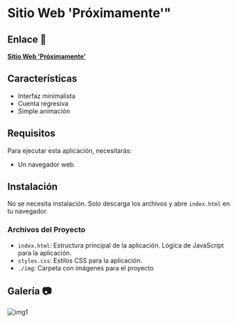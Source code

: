 #  Sitio Web 'Próximamente'"
## Enlace 🔗

[**Sitio Web 'Próximamente'**](https://juanbautistamalina.github.io/website-coming-soon/)


## Características

- Interfaz minimalista
- Cuenta regresiva
- Simple animación


## Requisitos

Para ejecutar esta aplicación, necesitarás:

- Un navegador web.

## Instalación

No se necesita instalación. Solo descarga los archivos y abre `index.html` en tu navegador.

### Archivos del Proyecto

- `index.html`: Estructura principal de la aplicación. Lógica de JavaScript para la aplicación.
- `styles.css`: Estilos CSS para la aplicación.
- `./img`: Carpeta con imágenes para el proyecto


## Galería 📷
![img1](https://github.com/user-attachments/assets/e4b25c0b-31ca-4e0e-813f-5c453b4066ad)





